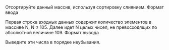 Отсортируйте данный массив, используя сортировку слиянием.
Формат ввода

Первая строка входных данных содержит количество элементов в массиве N, N ≤ 105. Далее идет N целых чисел, не превосходящих по абсолютной величине 109.
Формат вывода

Выведите эти числа в порядке неубывания.
